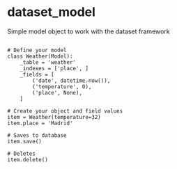 dataset_model
=============

Simple model object to work with the dataset framework

```

# Define your model
class Weather(Model):
    _table = 'weather'
    _indexes = ['place', ]
    _fields = [
        ('date', datetime.now()),
        ('temperature', 0),
        ('place', None),
    ]

# Create your object and field values
item = Weather(temperature=32)
item.place = 'Madrid'

# Saves to database
item.save()

# Deletes
item.delete()

```
